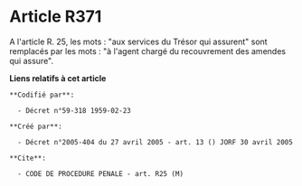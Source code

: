 # Article R371

A l'article R. 25, les mots : "aux services du Trésor qui assurent" sont remplacés par les mots : "à l'agent chargé du
recouvrement des amendes qui assure".

**Liens relatifs à cet article**

	**Codifié par**:

	  - Décret n°59-318 1959-02-23

	**Créé par**:

	  - Décret n°2005-404 du 27 avril 2005 - art. 13 () JORF 30 avril 2005

	**Cite**:

	  - CODE DE PROCEDURE PENALE - art. R25 (M)

